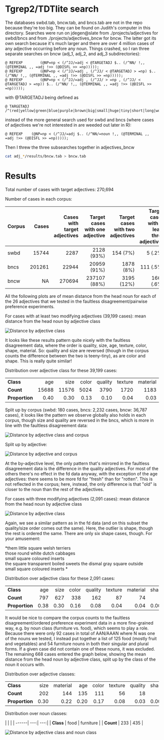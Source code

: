 # Tgrep2/TDTlite search

The databases swbd.tab, bncw.tab, and bncs.tab are not in the repo because they're too big. They can be found on Judith's computer in this directory. Searches were run on jdegen@slate from ./projects/adjectives for swbd/bncs and from ./projects/adjectives_bncw for bncw. The latter got its own search because it's much larger and there are over 4 million cases of any adjective occurring before any noun. Things crashed, so I ran three separate searches on bncw (adj_1, adj_2, and adj_3 subdirectories):

```
@ REFEXP        (@NP=np < (/^JJ/=adj < @TARGETADJ $.. (/^NN/ !,, (@TERMINAL ,, =adj !>> (@DISFL >> =np)))));
@ REFEXP        (@NP=np < (/^JJ/=adj , (/^JJ/ < @TARGETADJ > =np) $.. (/^NN/ !,, (@TERMINAL ,, =adj !>> (@DISFL >> =np)))));
@ REFEXP        (@NP=np < (/^JJ/=adj , (/^JJ/ > =np , (/^JJ/ < @TARGETADJ > =np)) $.. (/^NN/ !,, (@TERMINAL ,, =adj !>> (@DISFL >> =np)))));
```
with @TARGETADJ being defined as

```
@ TARGETADJ     /^(red|yellow|green|blue|purple|brown|big|small|huge|tiny|short|long|wooden|plastic|metal|smooth|hard|soft|old|new|rotten|fresh|good|bad|round|square)$/;
```

instead of the more general search used for swbd and bncs (where cases of adjectives we're not interested in are weeded out later in R):

```
@ REFEXP	(@NP=np < (/^JJ/=adj $.. (/^NN/=noun !,, (@TERMINAL ,, =adj !>> (@DISFL >> =np)))));
```

Then I threw the three subsearches together in adjectives_bncw

``` bash
cat adj_*/results/bncw.tab > bncw.tab
```

# Results

Total number of cases with target adjectives: 270,694

Number of cases in each corpus:

| Corpus | Cases |  Cases with target adjectives | Target cases with one adjective | Target cases with two adjectives | Target cases with at least three adjectives |
| -------|-----:|-----:|-----:|-----:|-----:|
| swbd | 15744 | 2287 | 2128 (93%) | 154 (7%) | 5 (.2%) |
| bncs | 201261 | 22944 | 20959 (91%) | 1878 (8%) | 111 (.5%) |
| bncw | NA | 270694 | 237107 (88%) | 3195 (12%) | 1662 (.6%) |


All the following plots are of mean distance from the head noun for each of the 26 adjectives that we tested in the faultless disagreement/pairwise preference experiments. 

For cases with at least two modifying adjectives (39,199 cases): mean distance from the head noun by adjective class

![Distance by adjective class](/corpus_results/graphs/mean_distance_from_noun_morethanonemodifier.jpg "Distance by adjective class for cases with at least two modifiers")

It looks like these results pattern quite nicely with the faultless disagreement data, where the order is quality, size, age, texture, color, shape, material. So: quality and size are reversed (though in the corpus counts the difference between the two is teeny-tiny), as are color and shape. This is really quite similar!

Distribution over adjective class for these 39,199 cases:

| | | | | | | | |
| ------| ---:| ---:| ---:| ---:| --:| ---:| ---:|
| **Class** |     age     | size |    color |  quality |  texture | material |    shape |
| **Count** |   15688 |   11576 |     5024 |     3790 |     1720 |     1183 |      218 | 
| **Proportion** | 0.40   |  0.30 |     0.13 |     0.10 |     0.04 |     0.03 |     0.01 |

Split up by corpus (swbd: 180 cases, bncs: 2,232 cases, bncw: 36,787 cases), it looks like the pattern we observe globally also holds in each corpus, though size and quality are reversed in the bncs, which is more in line with the faultless disagreement data:

![Distance by adjective class and corpus](/corpus_results/graphs/mean_distance_from_noun_morethanonemodifier_bycorpus.jpg "Distance by adjective class and corpus for cases with at least two modifiers")

Split up by adjective:

![Distance by adjective and corpus](/corpus_results/graphs/mean_distance_from_noun_morethanonemodifier_byadj.jpg "Distance by adjective and corpus for cases with at least two modifiers")

At the by-adjective level, the only pattern that's mirrored in the faultless disagreement data is the difference in the quality adjectives. For most of the others there's no effect in the fd data anyway, with the exception of the age adjectives: there seems to be more fd for "fresh" than for "rotten". This is not reflected in the corpus; here, instead, the only difference is that "old" is closer to the noun than the rest of the adjectives.

For cases with three modifying adjectives (2,091 cases): mean distance from the head noun by adjective class

![Distance by adjective class](/corpus_results/graphs/mean_distance_from_noun_morethantwomodifiers.jpg "Distance by adjective class for cases with  three modifiers")

Again, we see a similar pattern as in the fd data (and on this subset the quality/size order comes out the same). Here, the outlier is shape, though the rest is ordered the same. There are only six shape cases, though. For your amusement:

*them little square welsh terriers    
those round white dutch cabbages     
small square coloured inserts        
the square transparent boiled sweets
the dismal gray square outside      
small square coloured inserts *

Distribution over adjective class for these 2,091 cases:

| | | | | | | | |
| ------| ---:| ---:| ---:| ---:| --:| ---:| ---:|
| **Class** |     age     | size |    color |  quality |  texture | material |    shape |
| **Count** |   797 |     627 |      338 |      162 |       87 |       74 |        6 |
| **Proportion** | 0.38 |    0.30 |     0.16 |     0.08 |     0.04 |     0.04 |     0.003 |



It would be nice to compare the corpus counts to the faultless disagreement/ordered preference experiment data in a more fine-grained way, e.g. by noun class (furniture vs. food), which seems to play a role. Because there were only 92 cases in total of AAN/AAAN where N was one of the nouns we tested, I instead put together a list of 125 food (mostly fruit and vegetables) and 54 furniture nouns in both their singular and plural forms. If a given case did not contain one of these nouns, it was excluded. The remaining 668 cases entered the graph below, showing the mean distance from the head noun by adjective class, split up by the class of the noun it occurs with. 

Distribution over adjective classes:

| | | | | | | | |
| ------| ---:| ---:| ---:| ---:| --:| ---:| ---:|
| **Class** |    size |  material | age | color | texture |  quality |   shape |
| **Count** |    202  |    144 |      135 |      111 |       56 |       18 |        2 |
| **Proportion** | 0.30  |   0.22 |     0.20 |     0.17 |     0.08 |     0.03 |     0.003 |

Distribution over noun classes:

| | |
| ------| ---:| ---:|
| **Class** |     food | furniture |
| **Count** |      233 |      435 |

![Distance by adjective class and noun class](/corpus_results/graphs/mean_distance_from_noun_morethanonemodifier_bynounclass.jpg "Distance by adjective class and noun class for cases with at least two modifiers")

